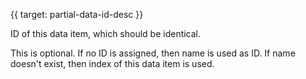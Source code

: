 
{{ target: partial-data-id-desc }}

ID of this data item, which should be identical.

This is optional. If no ID is assigned, then name is used as ID. If name doesn't exist, then index of this data item is used.

